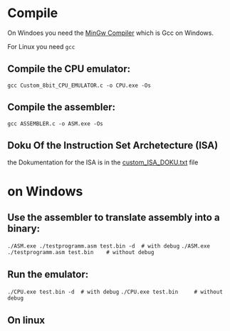 # Compile
On Windoes you need the [MinGw Compiler](https://www.mingw-w64.org/) which is Gcc on Windows.

For Linux you need `gcc`

## Compile the CPU emulator:
`gcc Custom_8bit_CPU_EMULATOR.c -o CPU.exe -Os`

## Compile the assembler:
`gcc ASSEMBLER.c -o ASM.exe -Os`

## Doku Of the Instruction Set Archetecture (ISA)
the Dokumentation for the ISA is in the [custom_ISA_DOKU.txt](custom_ISA_DOKU.txt) file

# on Windows
## Use the assembler to translate assembly into a binary:
`./ASM.exe ./testprogramm.asm test.bin -d  # with debug`
`./ASM.exe ./testprogramm.asm test.bin    # without debug`

## Run the emulator:
`./CPU.exe test.bin -d  # with debug`
`./CPU.exe test.bin     # without debug`


## On linux
